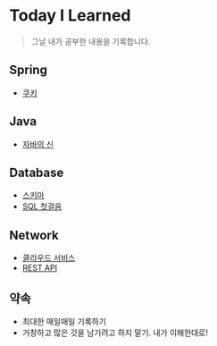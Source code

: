 # Today I Learned
> 그날 내가 공부한 내용을 기록합니다.
>
## Spring
- [쿠키](https://github.com/yeeuniii/TIL/blob/main/Spring/%EC%BF%A0%ED%82%A4.md)

## Java
- [자바의 신](https://github.com/yeeuniii/TIL/tree/main/Java/%EC%9E%90%EB%B0%94%EC%9D%98%20%EC%8B%A0)

## Database
- [스키마](https://github.com/yeeuniii/TIL/blob/main/Database/%EC%8A%A4%ED%82%A4%EB%A7%88.md)
- [SQL 첫걸음](https://github.com/yeeuniii/TIL/blob/main/Database/SQL-%EC%B2%AB%EA%B1%B8%EC%9D%8C.md)

## Network
- [클라우드 서비스](https://github.com/yeeuniii/TIL/blob/main/Network/%ED%81%B4%EB%9D%BC%EC%9A%B0%EB%93%9C-%EC%84%9C%EB%B9%84%EC%8A%A4.md)
- [REST API](https://github.com/yeeuniii/TIL/blob/main/Network/REST-API.md)


## 약속
- 최대한 매일매일 기록하기
- 거창하고 많은 것을 남기려고 하지 말기. 내가 이해한대로!
